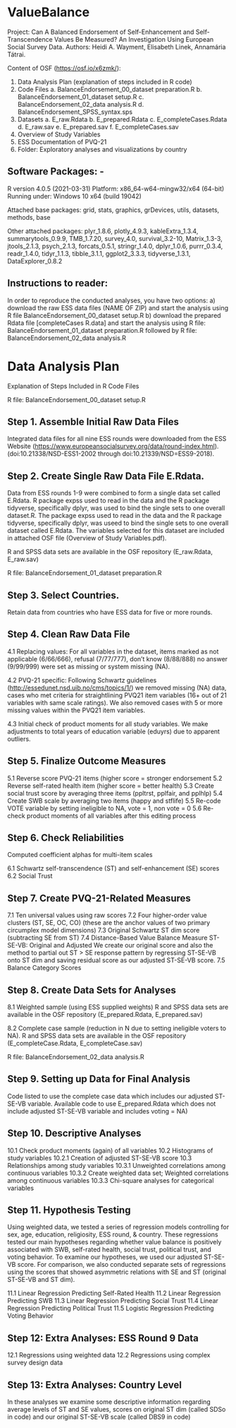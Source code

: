 # ValueBalance

Project: Can A Balanced Endorsement of Self-Enhancement and Self-Transcendence Values Be Measured? An Investigation Using European Social Survey Data.
Authors: Heidi A. Wayment, Elisabeth Linek, Annamária Tátrai.

Content of OSF (https://osf.io/x6zmk/): 
1.	Data Analysis Plan (explanation of steps included in R code)
2.	Code Files
	a.	BalanceEndorsement_00_dataset preparation.R
	b.	BalanceEndorsement_01_dataset setup.R
	c.	BalanceEndorsement_02_data analysis.R
	d.	BalanceEndorsement_SPSS_syntax.sps
3.	Datasets
	a.	E_raw.Rdata
	b.	E_prepared.Rdata
	c.	E_completeCases.Rdata
	d.	E_raw.sav
	e.	E_prepared.sav
	f.	E_completeCases.sav
4.	Overview of Study Variables 
5.	ESS Documentation of PVQ-21
6.	Folder: Exploratory analyses and visualizations by country

##  Software Packages: -
R version 4.0.5 (2021-03-31)
Platform: x86_64-w64-mingw32/x64 (64-bit)
Running under: Windows 10 x64 (build 19042)

Attached base packages: grid, stats, graphics, grDevices, utils, datasets, methods, base 

Other attached packages: plyr_1.8.6, plotly_4.9.3, kableExtra_1.3.4, summarytools_0.9.9, TMB_1.7.20, survey_4.0, survival_3.2-10, Matrix_1.3-3, jtools_2.1.3, psych_2.1.3, forcats_0.5.1, stringr_1.4.0, dplyr_1.0.6, purrr_0.3.4, readr_1.4.0, tidyr_1.1.3, tibble_3.1.1, ggplot2_3.3.3, tidyverse_1.3.1, DataExplorer_0.8.2 


## Instructions to reader:
In order to reproduce the conducted analyses, you have two options:
a)	download the raw ESS data files (NAME OF ZIP) and start the analysis using R file BalanceEndorsement_00_dataset setup.R 
b)	download the prepared Rdata file [completeCases R.data] and start the analysis using R file: BalanceEndorsement_01_dataset preparation.R followed by R file: BalanceEndorsement_02_data analysis.R
 
# Data Analysis Plan
Explanation of Steps Included in R Code Files

R file: BalanceEndorsement_00_dataset setup.R	

## Step 1. Assemble Initial Raw Data Files
Integrated data files for all nine ESS rounds were downloaded from the ESS Website (https://www.europeansocialsurvey.org/data/round-index.html).
(doi:10.21338/NSD-ESS1-2002 through doi:10.21339/NSD=ESS9-2018).

## Step 2. Create Single Raw Data File E.Rdata. 
Data from ESS rounds 1-9 were combined to form a single data set called E.Rdata. R package expss used to read in the data and the R package tidyverse, specifically dplyr, was used to bind the single sets to one overall dataset.R. The package expss used to read in the data and the R package tidyverse, specifically dplyr, was useed to bind the single sets to one overall dataset called E.Rdata. The variables selected for this dataset are included in attached OSF file (Overview of Study Variables.pdf). 

R and SPSS data sets are available in the OSF repository (E_raw.Rdata, E_raw.sav)

R file: BalanceEndorsement_01_dataset preparation.R

## Step 3. Select Countries. 
Retain data from countries who have ESS data for five or more rounds.

## Step 4. Clean Raw Data File

4.1 Replacing values: For all variables in the dataset, items marked as not applicable (6/66/666), refusal (7/77/777), don’t know (8/88/888) no answer (9/99/999) were set as missing or system missing (NA).

4.2 PVQ-21 specific:
Following Schwartz guidelines (http://essedunet.nsd.uib.no/cms/topics/1/) we removed missing (NA) data, cases who met criteria for straightlining PVQ21 item variables (16+ out of 21 variables with same scale ratings). We also removed cases with 5 or more missing values within the PVQ21 item variables. 

4.3 Initial check of product moments for all study variables. We make adjustments to total years of education variable (eduyrs) due to apparent outliers. 

## Step 5. Finalize Outcome Measures

5.1 Reverse score PVQ-21 items (higher score = stronger endorsement
5.2 Reverse self-rated health item (higher score = better health)
5.3 Create social trust score by averaging three items (ppltrst, pplfair, and pplhlp)
5.4 Create SWB scale by averaging two items (happy and stflife)
5.5 Re-code VOTE variable by setting ineligible to NA, vote = 1, non vote = 0
5.6 Re-check product moments of all variables after this editing process

## Step 6. Check Reliabilities
Computed coefficient alphas for multi-item scales

6.1 Schwartz self-transcendence (ST) and self-enhancement (SE) scores
6.2	Social Trust

## Step 7. Create PVQ-21-Related Measures

7.1	Ten universal values using raw scores
7.2 	Four higher-order value clusters (ST, SE, OC, CO) (these are the anchor values of two primary circumplex model dimensions)
7.3	Original Schwartz ST dim score (subtracting SE from ST)
7.4	Distance-Based Value Balance Measure ST-SE-VB: Original and Adjusted
	We create our original score and also the method to partial out ST > SE response pattern by regressing ST-SE-VB onto ST dim and saving residual score as our adjusted ST-SE-VB score.
7.5	Balance Category Scores

## Step 8. Create Data Sets for Analyses
8.1 Weighted sample (using ESS supplied weights)
R and SPSS data sets are available in the OSF repository (E_prepared.Rdata, E_prepared.sav)

8.2 Complete case sample (reduction in N due to setting ineligible voters to NA). 
R and SPSS data sets are available in the OSF repository (E_completeCase.Rdata, E_completeCase.sav)


R file: BalanceEndorsement_02_data analysis.R

## Step 9. Setting up Data for Final Analysis

Code listed to use the complete case data which includes our adjusted ST-SE-VB variable.
Available code to use E_prepared.Rdata which does not include adjusted ST-SE-VB variable and includes voting = NA)

## Step 10. Descriptive Analyses

10.1 	Check product moments (again) of all variables
10.2	Histograms of study variables
	10.2.1	Creation of adjusted ST-SE-VB score
10.3	Relationships among study variables
	10.3.1 	Unweighted correlations among continuous variables
	10.3.2	Create weighted data set; Weighted correlations among continuous variables
	10.3.3	Chi-square analyses for categorical variables

## Step 11. Hypothesis Testing
Using weighted data, we tested a series of regression models controlling for sex, age, education, religiosity, ESS round, & country. These regressions tested our main hypotheses regarding whether value balance is positively associated with SWB, self-rated health, social trust, political trust, and voting behavior. To examine our hypotheses, we used our adjusted ST-SE-VB score. For comparison, we also conducted separate sets of regressions using the scores that showed asymmetric relations with SE and ST (original ST-SE-VB and ST dim). 

11.1	Linear Regression Predicting Self-Rated Health
11.2	Linear Regression Predicting SWB
11.3	Linear Regression Predicting Social Trust
11.4	Linear Regression Predicting Political Trust
11.5	Logistic Regression Predicting Voting Behavior

## Step 12: Extra Analyses: ESS Round 9 Data

12.1	Regressions using weighted data
12.2	Regressions using complex survey design data

## Step 13: Extra Analyses: Country Level
In these analyses we examine some descriptive information regarding average levels of ST and SE values, scores on original ST dim (called SDSo in code) and our original ST-SE-VB scale (called DBS9 in code)
